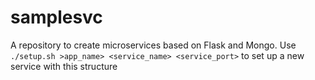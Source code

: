 # samplesvc

A repository to create microservices based on Flask and Mongo. Use `./setup.sh >app_name> <service_name> <service_port>` to set up a new service with this structure
